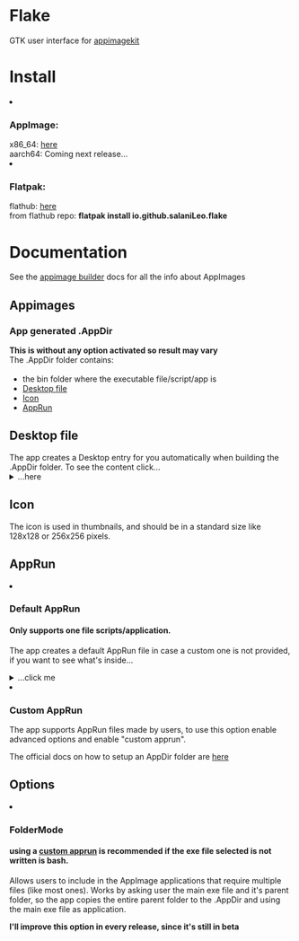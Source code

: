  # Flake

<p> GTK user interface for <a href="https://github.com/AppImage/appimagekit">appimagekit</a></p> 

  <h1> Install </h1>
  
  <li><h3>AppImage:</h3>
  x86_64: <a href="https://github.com/SalaniLeo/Flake/releases/download/v0.0.3/Flake-0.0.3-x86_64.AppImage">here</a><br>
  aarch64: Coming next release...<br>
  <li><h3>Flatpak:</h3>
  flathub: <a href="https://flathub.org/apps/details/io.github.salaniLeo.flake">here</a><br>
   from flathub repo: <b>flatpak install io.github.salaniLeo.flake</b>

  <h1> Documentation </h1>

  See the <a href="https://appimage-builder.readthedocs.io/en/latest/">appimage builder</a> docs for all the info about AppImages
  
  <h2> Appimages </h2>
  
   <h3>App generated .AppDir</h3>
   <b>This is without any option activated so result may vary</b><br>
   The .AppDir folder contains:<br><br>
<ul>
  <li>the bin folder where the executable file/script/app is</li>
  <li> <a href=#.Desktop>Desktop file</a></li>
  <li> <a href=#Icon>Icon</a></li>
  <li> <a href=#AppRun>AppRun</a></li>
</ul> 

<div id=".Desktop">
 <h2>Desktop file</h2>
The app creates a Desktop entry for you automatically when building the .AppDir folder. To see the content click...
<details>
  <summary>...here</summary><div>
  
    [Desktop Entry]
    Name=Flake
    Exec=Flake-v0.0.1-x86_64.AppImage (which is picked from the /usr/bin folder inside the .AppImage)
    Icon=Icon.svg
    Type=Application
    Categories=Utility
    
</div></details></li>
 </div>


<div id="Icon">
 <h2>Icon</h2>
 <p>The icon is used in thumbnails, and should be in a standard size like 128x128 or 256x256 pixels.</p>
</div>

<div id="AppRun">
 <h2>AppRun</h2>
 <li><h3>Default AppRun</h3>
 <h4>Only supports one file scripts/application. </h4>

  <p>The app creates a default AppRun file in case a custom one is not provided, if you want to see what's inside...
  <details><summary>...click me</summary>
  <div>
  
    #!/bin/sh 
    HERE="$(dirname "$(readlink -f "${0}")")" 
    EXEC="${HERE}/usr/bin/[selected exe]" 
    exec "${EXEC}"
    
  </div></details>
  
   <li><h3>Custom AppRun</h3>
   <p>The app supports AppRun files made by users, to use this option enable advanced options and enable "custom apprun".<p>
   The official docs on how to setup an AppDir folder are <a href="https://docs.appimage.org/reference/appdir.html">here</a>
   
</div>

  <h2> Options </h2>
   <li><h3> FolderMode </h3>
      <h4> using a <a href=#AppRun>custom apprun</a> is recommended if the exe file selected is not written is bash. </h4>
      
   Allows users to include in the AppImage applications that require multiple files (like most ones).
   Works by asking user the main exe file and it's parent folder, so the app copies the entire parent folder to the .AppDir and using the main exe file as    application.
   
   <b> I'll improve this option in every release, since it's still in beta </b>
